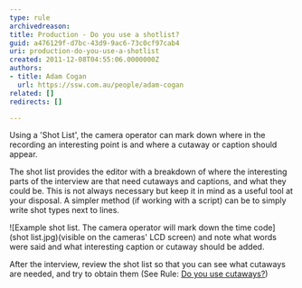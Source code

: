 ```yaml
---
type: rule
archivedreason: 
title: Production - Do you use a shotlist?
guid: a476129f-d7bc-43d9-9ac6-73c0cf97cab4
uri: production-do-you-use-a-shotlist
created: 2011-12-08T04:55:06.0000000Z
authors:
- title: Adam Cogan
  url: https://ssw.com.au/people/adam-cogan
related: []
redirects: []

---
```


Using a 'Shot List', the camera operator can mark down where in the recording an interesting point is and where a cutaway or caption should appear.  
<!--endintro-->

The shot list provides the editor with a breakdown of where the interesting parts of the interview are that need cutaways and captions, and what they could be. This is not always necessary but keep it in mind as a useful tool at your disposal. A simpler method (if working with a script) can be to simply write shot types next to lines.

 
![Example shot list. The camera operator will mark down the time code](shot list.jpg)(visible on the cameras' LCD screen) and note what words were said and what interesting caption or cutaway should be added. 

After the interview, review the shot list so that you can see what cutaways are needed, and try to obtain them (See Rule: [Do you use cutaways?](/Pages/Do-you-use-cutaways.aspx))
